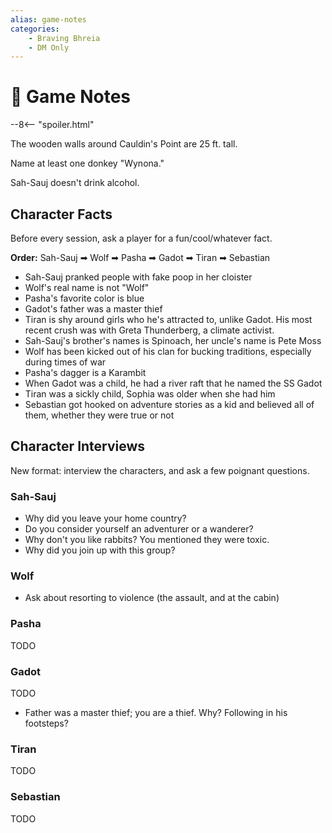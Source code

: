 ```yaml
---
alias: game-notes
categories:
    - Braving Bhreia
    - DM Only
---
```

# 🔐 Game Notes

--8<-- "spoiler.html"

The wooden walls around Cauldin's Point are 25 ft. tall.

Name at least one donkey "Wynona."

Sah-Sauj doesn't drink alcohol.

## Character Facts

Before every session, ask a player for a fun/cool/whatever fact.

**Order:** Sah-Sauj ➡ Wolf ➡ Pasha ➡ Gadot ➡ Tiran ➡ Sebastian

- Sah-Sauj pranked people with fake poop in her cloister
- Wolf's real name is not "Wolf"
- Pasha's favorite color is blue
- Gadot's father was a master thief
- Tiran is shy around girls who he's attracted to, unlike Gadot. His most recent crush was with Greta Thunderberg, a climate activist.
- Sah-Sauj's brother's names is Spinoach, her uncle's name is Pete Moss
- Wolf has been kicked out of his clan for bucking traditions, especially during times of war
- Pasha's dagger is a Karambit
- When Gadot was a child, he had a river raft that he named the SS Gadot
- Tiran was a sickly child, Sophia was older when she had him
- Sebastian got hooked on adventure stories as a kid and believed all of them, whether they were true or not

## Character Interviews

New format: interview the characters, and ask a few poignant questions.

### Sah-Sauj

- Why did you leave your home country?
- Do you consider yourself an adventurer or a wanderer?
- Why don't you like rabbits? You mentioned they were toxic.
- Why did you join up with this group?

### Wolf

- Ask about resorting to violence (the assault, and at the cabin)

### Pasha

TODO

### Gadot

TODO

- Father was a master thief; you are a thief. Why? Following in his footsteps?

### Tiran

TODO

### Sebastian

TODO
